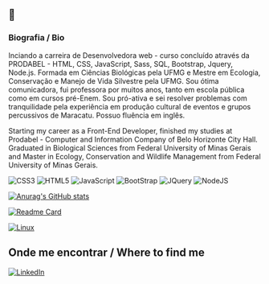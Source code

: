 ##  👋

### Biografia / Bio

Inciando a carreira de Desenvolvedora web - curso concluído através da PRODABEL - HTML, CSS, JavaScript, Sass, SQL, Bootstrap, Jquery, Node.js.
Formada em Ciências Biológicas pela UFMG e Mestre em Ecologia, Conservação e Manejo de Vida Silvestre pela UFMG.
Sou ótima comunicadora, fui professora por muitos anos, tanto em escola pública como em cursos pré-Enem. Sou pró-ativa e sei resolver problemas com tranquilidade pela experiência em produção cultural de eventos e grupos percussivos de Maracatu.
Possuo fluência em inglês. 



Starting my career as a Front-End Developer, finished my studies at Prodabel - Computer and Information Company of Belo Horizonte City Hall. Graduated in Biological Sciences from Federal University of Minas Gerais and Master in Ecology, Conservation and Wildlife Management from Federal University of Minas Gerais.

![CSS3](https://img.shields.io/badge/CSS3-1572B6?style=for-the-badge&logo=css3&logoColor=white)
![HTML5](https://img.shields.io/badge/HTML5-E34F26?style=for-the-badge&logo=html5&logoColor=white)
![JavaScript](https://img.shields.io/badge/JavaScript-323330?style=for-the-badge&logo=javascript&logoColor=F7DF1E)
![BootStrap](https://img.shields.io/badge/Bootstrap-563D7C?style=for-the-badge&logo=bootstrap&logoColor=white)
![JQuery](https://img.shields.io/badge/jQuery-0769AD?style=for-the-badge&logo=jquery&logoColor=white)
![NodeJS](https://img.shields.io/badge/node.js-6DA55F?style=for-the-badge&logo=node.js&logoColor=white)

[![Anurag's GitHub stats](https://github-readme-stats.vercel.app/api?username=fabiola-a9&theme=radical)](https://github.com/anuraghazra/github-readme-stats)

[![Readme Card](https://github-readme-stats.vercel.app/api/pin/?username=fabiola-a9&repo=devweek.github.io)](https://github.com/fabiola-a9/devweek.github.io)

[![Linux](https://svgshare.com/i/Zhy.svg)](https://svgshare.com/i/Zhy.svg)

## Onde me encontrar / Where to find me

[![LinkedIn](https://img.shields.io/badge/fabíola-ladeira-68812a128/.svg?style=for-the-badge&logo=linkedin&logoColor=white)](https://www.linkedin.com/in/fabíola-ladeira-68812a128/)

<!--
**fabiola-a9/fabiola-a9** is a ✨ _special_ ✨ repository because its `README.md` (this file) appears on your GitHub profile.

Here are some ideas to get you started:

- 🔭 I’m currently working on ...
- 🌱 I’m currently learning ...
- 👯 I’m looking to collaborate on ...
- 🤔 I’m looking for help with ...
- 💬 Ask me about ...
- 📫 How to reach me: ...
- 😄 Pronouns: ...
- ⚡ Fun fact: ...
-->
